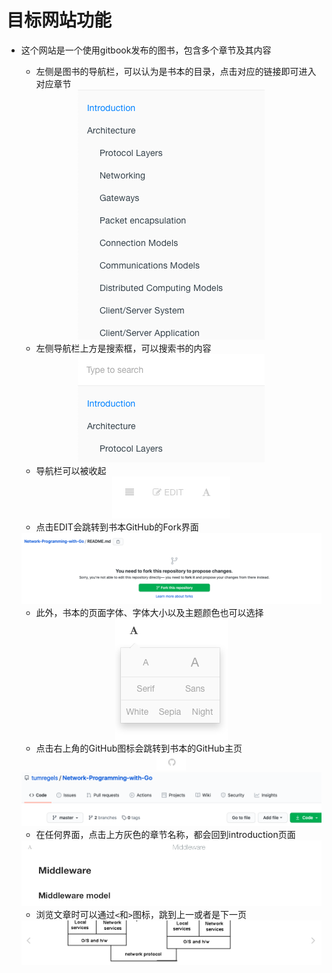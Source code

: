 # 目标网站功能

- 这个网站是一个使用gitbook发布的图书，包含多个章节及其内容
   - 左侧是图书的导航栏，可以认为是书本的目录，点击对应的链接即可进入对应章节
   
   <div align=center><img src="../images/05.png"/></div>

   - 左侧导航栏上方是搜索框，可以搜索书的内容
   
   <div align=center><img src="../images/06.png"/></div>

   - 导航栏可以被收起
   
   <div align=center><img src="../images/07.png"/></div>

   - 点击EDIT会跳转到书本GitHub的Fork界面
   
   <div align=center><img src="../images/08.png"/></div>

   - 此外，书本的页面字体、字体大小以及主题颜色也可以选择
   
   <div align=center><img src="../images/09.png"/></div>
   
   - 点击右上角的GitHub图标会跳转到书本的GitHub主页
   
   <div align=center><img src="../images/10.png"/></div>
   <div align=center><img src="../images/11.png"/></div>
   
   - 在任何界面，点击上方灰色的章节名称，都会回到introduction页面
   
   <div align=center><img src="../images/12.png"/></div>
   
   - 浏览文章时可以通过`<`和`>`图标，跳到上一或者是下一页
   
   <div align=center><img src="../images/13.png"/></div>   